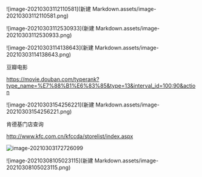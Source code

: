 ![image-20210303112110581](新建 Markdown.assets/image-20210303112110581.png)

![image-20210303112530933](新建 Markdown.assets/image-20210303112530933.png)

![image-20210303114138643](新建 Markdown.assets/image-20210303114138643.png)



豆瓣电影

https://movie.douban.com/typerank?type_name=%E7%88%B1%E6%83%85&type=13&interval_id=100:90&action

![image-20210303154256221](新建 Markdown.assets/image-20210303154256221.png)



肯德基门店查询

http://www.kfc.com.cn/kfccda/storelist/index.aspx

![image-20210303172726099](../../重点研发项目2019YFB1405302/技术文档/image-20210303172726099.png)



![image-20210308105023115](新建 Markdown.assets/image-20210308105023115.png)

